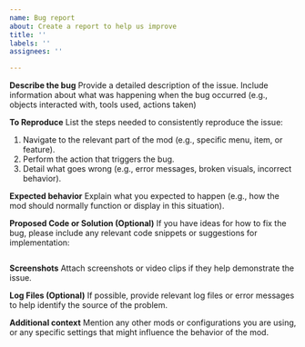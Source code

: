 ```yaml
---
name: Bug report
about: Create a report to help us improve
title: ''
labels: ''
assignees: ''

---
```


**Describe the bug**
Provide a detailed description of the issue. Include information about what was happening when the bug occurred (e.g., objects interacted with, tools used, actions taken)

**To Reproduce**
List the steps needed to consistently reproduce the issue:

1. Navigate to the relevant part of the mod (e.g., specific menu, item, or feature).
2. Perform the action that triggers the bug.
3. Detail what goes wrong (e.g., error messages, broken visuals, incorrect behavior).

**Expected behavior**
Explain what you expected to happen (e.g., how the mod should normally function or display in this situation).

**Proposed Code or Solution (Optional)**
If you have ideas for how to fix the bug, please include any relevant code snippets or suggestions for implementation:

```lua

```

**Screenshots**
Attach screenshots or video clips if they help demonstrate the issue.

**Log Files (Optional)**
If possible, provide relevant log files or error messages to help identify the source of the problem.

**Additional context**
Mention any other mods or configurations you are using, or any specific settings that might influence the behavior of the mod.
